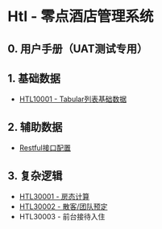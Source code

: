 # Htl - 零点酒店管理系统

## 0. 用户手册（UAT测试专用）

## 1. 基础数据

* [HTL10001 - Tabular列表基础数据](/projects/hotel-system/11basic-data/11tabular-data.md)

## 2. 辅助数据

* [Restful接口配置](/projects/hotel-system/21restfuljie-kou-pei-zhi.md)

## 3. 复杂逻辑

* [HTL30001 - 房态计算](/projects/hotel-system/htl20001-fang-tai-ji-suan-shuo-ming.md)
* [HTL30002 - 散客/团队预定](/projects/hotel-system/htl30002-san-5ba2-tuan-dui-yu-ding.md)
* HTL30003 - 前台接待入住



